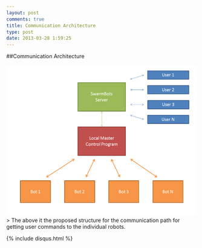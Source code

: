 ```yaml
---
layout: post
comments: true
title: Communication Architecture
type: post
date: 2013-03-28 1:59:25
---
```


##Communication Architecture

<div class="center container"><img height="400" src="/img/communication.png" alt="Original Vision" /></div>
> The above it the proposed structure for the communication path for getting user commands to the individual robots.




{% include disqus.html %}
